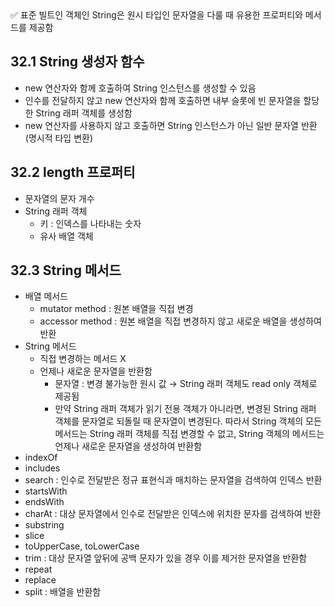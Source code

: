 <aside>
✅ 표준 빌트인 객체인 String은 원시 타입인 문자열을 다룰 때 유용한 프로퍼티와 메서드를 제공함

</aside>

## 32.1 String 생성자 함수

- new 연산자와 함께 호출하여 String 인스턴스를 생성할 수 있음
- 인수를 전달하지 않고 new 연산자와 함께 호출하면 내부 슬롯에 빈 문자열을 할당한 String 래퍼 객체를 생성함
- new 연산자를 사용하지 않고 호출하면 String 인스턴스가 아닌 일반 문자열 반환 (명시적 타입 변환)

## 32.2 length 프로퍼티

- 문자열의 문자 개수
- String 래퍼 객체
  - 키 : 인덱스를 나타내는 숫자
  - 유사 배열 객체

## 32.3 String 메서드

- 배열 메서드
  - mutator method : 원본 배열을 직접 변경
  - accessor method : 원본 배열을 직접 변경하지 않고 새로운 배열을 생성하여 반환
- String 메서드
  - 직접 변경하는 메서드 X
  - 언제나 새로운 문자열을 반환함
    - 문자열 : 변경 불가능한 원시 값 → String 래퍼 객체도 read only 객체로 제공됨
    - 만약 String 래퍼 객체가 읽기 전용 객체가 아니라면, 변경된 String 래퍼 객체를 문자열로 되돌릴 때 문자열이 변경된다. 따라서 String 객체의 모든 메서드는 String 래퍼 객체를 직접 변경할 수 없고, String 객체의 메서드는 언제나 새로운 문자열을 생성하여 반환함
- indexOf
- includes
- search : 인수로 전달받은 정규 표현식과 매치하는 문자열을 검색하여 인덱스 반환
- startsWith
- endsWith
- charAt : 대상 문자열에서 인수로 전달받은 인덱스에 위치한 문자를 검색하여 반환
- substring
- slice
- toUpperCase, toLowerCase
- trim : 대상 문자열 앞뒤에 공백 문자가 있을 경우 이를 제거한 문자열을 반환함
- repeat
- replace
- split : 배열을 반환함
